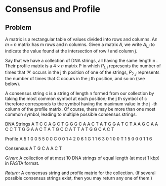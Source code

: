 # Consensus and Profile

## Problem

A matrix is a rectangular table of values divided into rows and columns. An $m \times n$
 matrix has m  rows and n  columns. Given a matrix $A$, we write $A_{i,j}$
 to indicate the value found at the intersection of row $i$
 and column $j$.

Say that we have a collection of DNA strings, all having the same length n
. Their profile matrix is a $4 \times n$
 matrix P in which $P_{1,j}$ represents the number of times that 'A' occurs in the j
th position of one of the strings, $P_{2,j}$
 represents the number of times that C occurs in the j
th position, and so on (see below).

A consensus string c is a string of length n  formed from our collection by taking the most common symbol at each position; the j
th symbol of c
 therefore corresponds to the symbol having the maximum value in the j
-th column of the profile matrix. Of course, there may be more than one most common symbol, leading to multiple possible consensus strings.

DNA Strings	
A T C C A G C T
G G G C A A C T
A T G G A T C T
A A G C A A C C
T T G G A A C T
A T G C C A T T
A T G G C A C T

Profile	
A   5 1 0 0 5 5 0 0
C   0 0 1 4 2 0 6 1
G   1 1 6 3 0 1 0 0
T   1 5 0 0 0 1 1 6

Consensus	A T G C A A C T

*Given:* A collection of at most 10 DNA strings of equal length (at most 1 kbp) in FASTA format.

*Return:* A consensus string and profile matrix for the collection. (If several possible consensus strings exist, then you may return any one of them.)